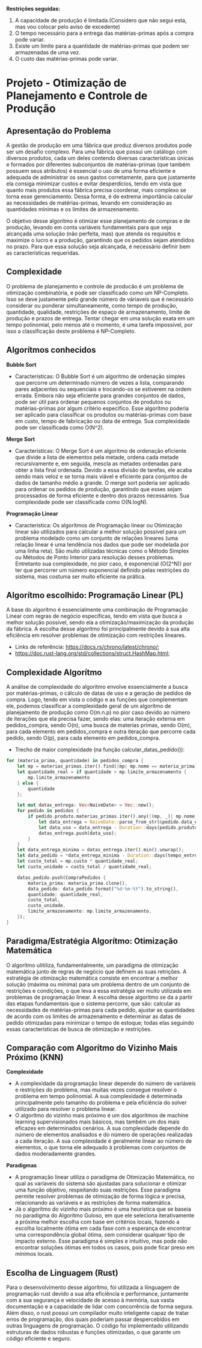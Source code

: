 **Restrições seguidas:**

1) A capacidade de produção é limitada.(Considero que não segui esta, mas vou colocar pelo aviso de excedente)
2) O tempo necessário para a entrega das matérias-primas após a compra pode variar.
3) Existe um limite para a quantidade de matérias-primas que podem ser armazenadas de uma vez.
4) O custo das matérias-primas pode variar.

# Projeto - Otimização de Planejamento e Controle de Produção

## Apresentação do Problema

 A gestão de produção em uma fábrica que produz diversos produtos pode ser um desafio complexo. Para uma fábrica que possui um catálogo com diversos produtos, cada um deles contendo diversas características únicas e formados por diferentes subconjuntos de matérias-primas (que também possuem seus atributos) é essencial o uso de uma forma eficiente e adequada de administrar os seus gastos corretamente, para que justamente ela consiga minimizar custos e evitar desperdícios, tendo em vista que quanto mais produtos essa fábrica precisa coordenar, mais complexo se torna esse gerenciamento. Dessa forma, é de extrema importância calcular as necessidades de matérias-primas, levando em consideração as quantidades mínimas e os limites de armazenamento.
 
 O objetivo desse algorítmo é otimizar esse planejamento de compras e de produção, levando em conta variáveis fundamentais para que seja alcançada uma solução (não perfeita, mas) que atenda os requisitos e maximize o lucro e a produção, garantindo que os pedidos sejam atendidos no prazo. Para que essa solução seja alcançada, é necessário definir bem as características requeridas.

## Complexidade
 
 O problema de planejamento e controle de producão é um problema de otimização combinatória, e pode ser classificado como um NP-Completo. Isso se deve justamente pelo grande número de váriaveis que é necessário considerar ou ponderar simultaneamente, como tempo de produção, quantidade, qualidade, restrições de espaço de armazenamento, limite de produção e prazos de entrega. Tentar chegar em uma solução exata em um tempo polinomial, pelo menos até o momento, é uma tarefa impossível, por isso a classificação deste problema é NP-Completo.

## Algorítmos conhecidos

**Bubble Sort**

- Características: O Bubble Sort é um algoritmo de ordenação simples que percorre um determinado número de vezes a lista, comparando pares adjacentes ou sequenciais e trocando-os se estiverem na ordem errada. Embora não seja eficiente para grandes conjuntos de dados, pode ser útil para ordenar pequenos conjuntos de produtos ou matérias-primas por algum critério específico. Esse algorítmo poderia ser aplicado para classificar os produtos ou matérias-primas com base em custo, tempo de fabricação ou data de entrega. Sua complexidade pode ser classificada como O(N^2).

**Merge Sort**

- Características: O Merge Sort é um algoritmo de ordenação eficiente que divide a lista de elementos pela metade, ordena cada metade recursivamente e, em seguida, mescla as metades ordenadas para obter a lista final ordenada. Devido a essa divisão de tarefas, ele acaba sendo mais veloz e se torna mais viável e eficiente para conjuntos de dados de tamanho médio a grande. O merge sort poderia ser aplicado para ordenar os pedidos de produção, garantindo que esses sejam processados de forma eficiente e dentro dos prazos necessários. Sua complexidade pode ser classificada como O(N.logN).

**Programação Linear**

- Característica: Os algorítmos de Programação linear ou Otimização linear são utilizados para calcular a melhor solução possível para um problema modelado como um conjunto de relações lineares (uma relação linear é uma tendência nos dados que pode ser modelada por uma linha reta). São muito utilizadas técnicas como o Método Simplex ou Métodos de Ponto Interior para resolução desses problemas. Entretanto sua complexidade, no pior caso, é exponencial (O(2^N)) por ter que percorrer um número exponencial definido pelas restrições do sistema, mas costuma ser muito eficiente na prática.

## Algorítmo escolhido: Programação Linear (PL)

 A base do algorítmo é essencialmente uma combinação de Programação Linear com regras de negócio específicas, tendo em vista que busca a melhor solução possível, sendo ela a otimização/maximização da produção da fábrica. A escolha desse algorítmo foi principalmente devido à sua alta eficiência em resolver problemas de otimização com restrições lineares.
 
 - Links de referência: <https://docs.rs/chrono/latest/chrono/>;
 - <https://doc.rust-lang.org/std/collections/struct.HashMap.html>;

## Complexidade Algorítmo

 A análise de complexidade do algoritmo envolve essencialmente a busca por matérias-primas, o cálculo de datas de uso e a geração de pedidos de compra. Logo, tendo em vista o código e as funções que complementam ele, podemos classificar a complexidade geral de um algorítmo de planejamento de produção como O(m.n.p) no pior caso devido ao número de iterações que ela precisa fazer, sendo elas: uma iteração externa em pedidos_compra, sendo O(n), uma busca de materias primas, sendo O(m), para cada elemento em pedidos_compra e outra iteração que percorre cada pedido, sendo O(p), para cada elemento em pedidos_compra.

- Trecho de maior complexidade (na função calcular_datas_pedido()):
```rust
for (materia_prima, quantidade) in pedidos_compra {
    let mp = materias_primas.iter().find(|mp| mp.nome == materia_prima).unwrap();
    let quantidade_real = if quantidade > mp.limite_armazenamento {
        mp.limite_armazenamento
    } else {
        quantidade
    };

    let mut datas_entrega: Vec<NaiveDate> = Vec::new();
    for pedido in pedidos {
        if pedido.produto.materias_primas.iter().any(|(mp, _)| mp.nome == materia_prima) {
            let data_entrega = NaiveDate::parse_from_str(&pedido.data_entrega, "%Y-%m-%d").unwrap();
            let data_uso = data_entrega - Duration::days(pedido.produto.tempo_fabricacao.into());
            datas_entrega.push(data_uso);
        }
    }
    let data_entrega_minima = datas_entrega.iter().min().unwrap();
    let data_pedido = *data_entrega_minima - Duration::days(tempo_entrega);
    let custo_total = mp.custo * quantidade_real;
    let custo_unidade = custo_total / quantidade_real;

    datas_pedido.push(CompraPedidos {
        materia_prima: materia_prima.clone(),
        data_pedido: data_pedido.format("%d-%m-%Y").to_string(),
        quantidade: quantidade_real,
        custo_total,
        custo_unidade,
        limite_armazenamento: mp.limite_armazenamento,
    });
}
```

## Paradigma/Estratégia Algorítmo: Otimização Matemática

 O algorítmo ulitiliza, fundamentalmente, um paradigma de otimização matemática junto de regras de negócio que definem as suas retrições. A estratégia de otimização matemática consiste em encontrar a melhor solução (máxima ou mínima) para um problema dentro de um conjunto de restrições e condições, o que leva a essa estratégia ser muito utilizada em problemas de programação linear. A escolha desse algorítmo se da a partir das etapas fundamentais que o sistema percorre, que são: calcular as necessidades de matérias-primas para cada pedido, ajustar as quantidades de acordo com os limites de armazenamento e determinar as datas de pedido otimizadas para minimizar o tempo de estoque; todas elas seguindo essas características de busca de otimização e restrições.

## Comparação com Algorítmo do Vizinho Mais Próximo (KNN)

**Complexidade**

- A complexidade da programação linear depende do número de variáveis e restrições do problema, mas muitas vezes consegue resolver o problema em tempo polinomial. A sua complexidade é determinada principalmente pelo tamanho do problema e pela eficiência do solver utilizado para resolver o problema linear.
- O algorítmo do vizinho mais próximo é um dos algorítmos de machine learning supervisionados mais básicos, mas também um dos mais eficazes em determinados cenários. A sua complexidade depende do número de elementos analisados e do número de operações realizadas a cada iteração. A sua complexidade é geralmente linear ao número de elementos, o que torna ele adequado à problemas com conjuntos de dados moderadamente grandes.

**Paradigmas**

- A programação linear utiliza o paradigma de Otimização Matemática, no qual as varíaveis do sistema são ajustadas para solucionar e otimizar uma função objetivo, respeitando suas restrições. Esse paradigma permite resolver problemas de otimização de forma lógica e precisa, relacionando as variáveis e as restrições de forma matemática.
- Já o algorítmo do vizinho mais próximo é uma heurística que se baseia no paradigma do Algorítmo Guloso, em que ele seleciona iterativamente a próxima melhor escolha com base em critérios locais,  fazendo a escolha localmente ótima em cada fase com a esperança de encontrar uma correspondência global ótima, sem considerar qualquer tipo de impacto externo. Esse paradigma é simples e intuitivo, mas pode não encontrar soluções ótimas em todos os casos, pois pode ficar preso em mínimos locais.

## Escolha de Linguagem (Rust)

 Para o desenvolvimento desse algorítmo, foi utilizada a liinguagem de programação rust devido a sua alta eficiência e performance, juntamente com a sua segurança e velocidade de acesso à memória, sua vasta documentação e a capacidade de lidar com concorrência de forma segura. Além disso, o rust possui um compilador muito inteligente capaz de tratar erros de programação, dos quais poderiam passar despercebidos em outras linguagens de programação. O código foi implementado utilizando estruturas de dados robustas e funções otimizadas, o que garante um código eficiente e seguro.